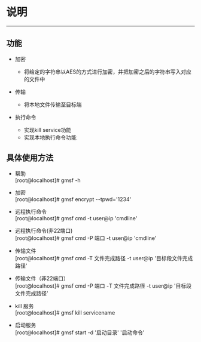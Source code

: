 # 说明
---
## 功能
* 加密
     * 将给定的字符串以AES的方式进行加密，并把加密之后的字符串写入对应的文件中

* 传输
     * 将本地文件传输至目标端

* 执行命令
     * 实现kill service功能
     * 实现本地执行命令功能

## 具体使用方法

+ 帮助  
[root@localhost]# gmsf  -h

+ 加密  
[root@localhost]# gmsf  encrypt --tpwd='1234'

+ 远程执行命令  
[root@localhost]# gmsf  cmd -t user@ip 'cmdline'

+ 远程执行命令(非22端口)  
[root@localhost]# gmsf  cmd -P 端口 -t user@ip 'cmdline'

+ 传输文件  
[root@localhost]# gmsf  cmd -T 文件完成路径 -t user@ip '目标段文件完成路径'

+ 传输文件（非22端口）  
[root@localhost]# gmsf  cmd -P 端口 -T 文件完成路径 -t user@ip '目标段文件完成路径'

+ kill 服务  
[root@localhost]# gmsf  kill servicename

+ 启动服务  
[root@localhost]# gmsf  start -d '启动目录' '启动命令'

